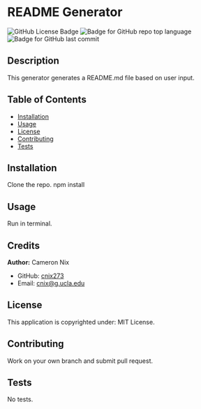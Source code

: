 # README Generator
  ![GitHub License Badge](https://img.shields.io/github/license/cnix273/README-generator?style=for-the-badge)
  ![Badge for GitHub repo top language](https://img.shields.io/github/languages/top/cnix273/README-generator?style=for-the-badge)
  ![Badge for GitHub last commit](https://img.shields.io/github/last-commit/cnix273/README-generator?style=for-the-badge)

  ## Description
  This generator generates a README.md file based on user input.

  ## Table of Contents
  * [Installation](#installation)
  * [Usage](#usage)
  * [License](#license)
  * [Contributing](#contributing)
  * [Tests](#tests)

  ## Installation
  Clone the repo. npm install

  ## Usage
  Run in terminal.

  ## Credits
  **Author:** Cameron Nix
  * GitHub: [cnix273](https://github.com/cnix273)
  * Email: [cnix@g.ucla.edu](mailto:cnix@g.ucla.edu)

  ## License
  This application is copyrighted under: MIT License.

  ## Contributing
  Work on your own branch and submit pull request.

  ## Tests
  No tests.
